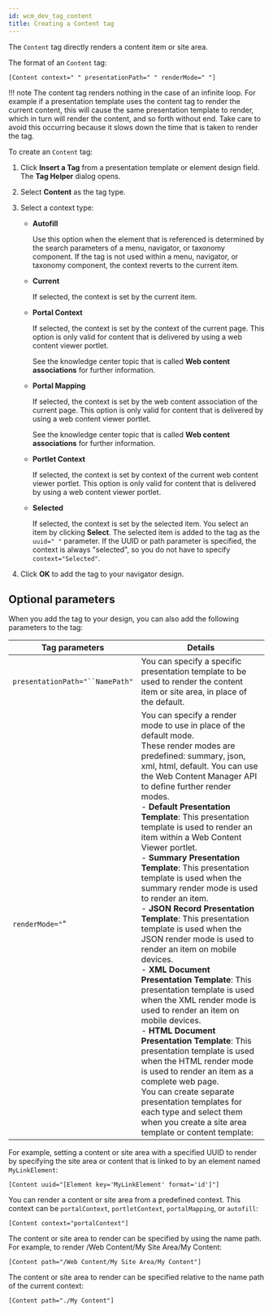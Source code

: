```yaml
---
id: wcm_dev_tag_content
title: Creating a Content tag
---
```





The `Content` tag directly renders a content item or site area.

The format of an `Content` tag:

```
[Content context=" " presentationPath=" " renderMode=" "]

```

!!! note
    The content tag renders nothing in the case of an infinite loop. For example if a presentation template uses the content tag to render the current content, this will cause the same presentation template to render, which in turn will render the content, and so forth without end. Take care to avoid this occurring because it slows down the time that is taken to render the tag.

To create an `Content` tag:

1.  Click **Insert a Tag** from a presentation template or element design field. The **Tag Helper** dialog opens.

2.  Select **Content** as the tag type.

3.  Select a context type:

    -   **Autofill**

        Use this option when the element that is referenced is determined by the search parameters of a menu, navigator, or taxonomy component. If the tag is not used within a menu, navigator, or taxonomy component, the context reverts to the current item.

    -   **Current**

        If selected, the context is set by the current item.

    -   **Portal Context**

        If selected, the context is set by the context of the current page. This option is only valid for content that is delivered by using a web content viewer portlet.

        See the knowledge center topic that is called **Web content associations** for further information.

    -   **Portal Mapping**

        If selected, the context is set by the web content association of the current page. This option is only valid for content that is delivered by using a web content viewer portlet.

        See the knowledge center topic that is called **Web content associations** for further information.

    -   **Portlet Context**

        If selected, the context is set by context of the current web content viewer portlet. This option is only valid for content that is delivered by using a web content viewer portlet.

    -   **Selected**

        If selected, the context is set by the selected item. You select an item by clicking **Select**. The selected item is added to the tag as the `uuid=" "` parameter. If the UUID or path parameter is specified, the context is always "selected", so you do not have to specify `context="Selected"`.

4.  Click **OK** to add the tag to your navigator design.


## Optional parameters

When you add the tag to your design, you can also add the following parameters to the tag:

|Tag parameters|Details|
|--------------|-------|
|`presentationPath="``NamePath"`|You can specify a specific presentation template to be used to render the content item or site area, in place of the default.|
|`renderMode="`"|You can specify a render mode to use in place of the default mode. <br> These render modes are predefined: summary, json, xml, html, default. You can use the Web Content Manager API to define further render modes. <br>-   **Default Presentation Template**: This presentation template is used to render an item within a Web Content Viewer portlet. <br>-   **Summary Presentation Template**: This presentation template is used when the summary render mode is used to render an item. <br>-   **JSON Record Presentation Template**: This presentation template is used when the JSON render mode is used to render an item on mobile devices. <br>-   **XML Document Presentation Template**: This presentation template is used when the XML render mode is used to render an item on mobile devices. <br>-   **HTML Document Presentation Template**: This presentation template is used when the HTML render mode is used to render an item as a complete web page. <br>You can create separate presentation templates for each type and select them when you create a site area template or content template:|

For example, setting a content or site area with a specified UUID to render by specifying the site area or content that is linked to by an element named `MyLinkElement`:

```
[Content uuid="[Element key='MyLinkElement' format='id']"]

```

You can render a content or site area from a predefined context. This context can be `portalContext`, `portletContext`, `portalMapping`, or `autofill`:

```
[Content context="portalContext"]

```

The content or site area to render can be specified by using the name path. For example, to render /Web Content/My Site Area/My Content:

```
[Content path="/Web Content/My Site Area/My Content"]

```

The content or site area to render can be specified relative to the name path of the current context:

```
[Content path="./My Content"]

```

